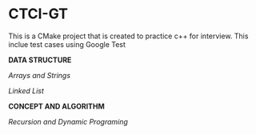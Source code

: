 # CTCI-GT
This is a CMake project that is created to practice c++ for interview. This inclue test cases using Google Test

**DATA STRUCTURE**

*Arrays and Strings*

*Linked List*

**CONCEPT AND ALGORITHM**

*Recursion and Dynamic Programing*
